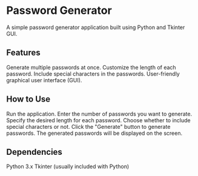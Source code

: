 <h1>Password Generator</h1>
A simple password generator application built using Python and Tkinter GUI.

<h2>Features</h2>
Generate multiple passwords at once.
Customize the length of each password.
Include special characters in the passwords.
User-friendly graphical user interface (GUI).
<h2>How to Use</h2>
Run the application.
Enter the number of passwords you want to generate.
Specify the desired length for each password.
Choose whether to include special characters or not.
Click the "Generate" button to generate passwords.
The generated passwords will be displayed on the screen.


<h2>Dependencies</h2>
Python 3.x
Tkinter (usually included with Python)


